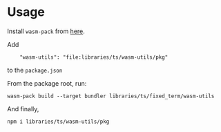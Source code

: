 # Usage

Install `wasm-pack` from [here](https://rustwasm.github.io/wasm-pack/installer/).

Add

```
    "wasm-utils": "file:libraries/ts/wasm-utils/pkg"
```

to the `package.json`

From the package root, run:

```
wasm-pack build --target bundler libraries/ts/fixed_term/wasm-utils
```

And finally,

```
npm i libraries/ts/wasm-utils/pkg
```
